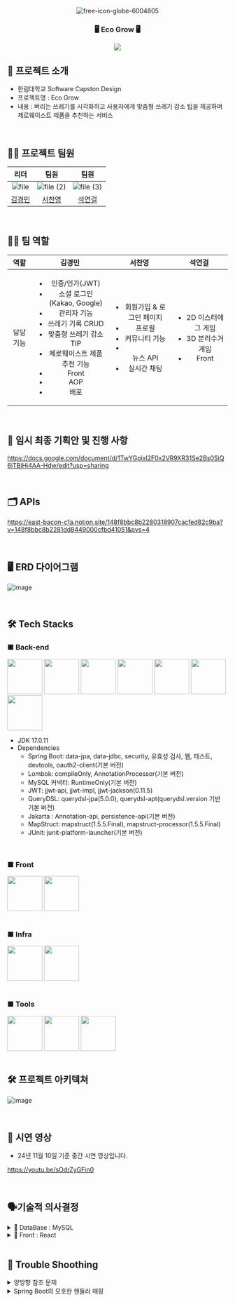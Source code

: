 <div align="center">

![free-icon-globe-6004805](https://github.com/user-attachments/assets/efb2e109-0406-4983-8dd2-8d345af8af0a)


### 🖥️ Eco Grow 🖥️
[<img src="https://img.shields.io/badge/프로젝트 기간-2024.09.10~2024.11.27-green?style=flat&logo=&logoColor=white" />]()

</div> 

## 📝 프로젝트 소개

- 한림대학교 Software Capston Design
- 프로젝트명 : Eco Grow
- 내용 : 버리는 쓰레기를 시각화하고 사용자에게 맞춤형 쓰레기 감소 팁을 제공하며 제로웨이스트 제품을 추천하는 서비스

<br>


## 💁‍♂️ 프로젝트 팀원

|리더|팀원|팀원|
|:---:|:---:|:---:|
|![file](https://github.com/user-attachments/assets/ee9604ee-9f3a-4075-a047-5f7857ebc60b)|![file (2)](https://github.com/user-attachments/assets/8b721147-1141-44b5-9581-04bea7879249)|![file (3)](https://github.com/user-attachments/assets/c5082eab-0114-418e-946e-60159c73c1c7)|
|[김경민]((https://github.com/gminnimk))|[서찬영]()|[석연걸]()|

<br />

## 🧑‍💻 팀 역할
| 역할 | 김경민| 서찬영 | 석연걸 |
|:---:|:---:|:---:|:---:|
| 담당 기능 | <ul><li>인증/인가(JWT)</li><li>소셜 로그인(Kakao, Google)</li><li>관리자 기능</li><li>쓰레기 기록 CRUD</li><li>맞춤형 쓰레기 감소 TIP</li><li>제로웨이스트 제품 추천 기능</li><li>Front</li><li>AOP</li><li>배포</li>|<ul><li>회원가입 & 로그인 페이지</li><li>프로필</li><li>커뮤니티 기능<li></li>뉴스 API</li><li>실시간 채팅</li> |<ul><li>2D 이스터에그 게임</li><li>3D 분리수거 게임</li><li>Front</li>|

<br>


## 📜 임시 최종 기획안 및 진행 사항

https://docs.google.com/document/d/1TwYGpixl2F0x2VR9XR31Se2Bs0SiQ6iTBjHi4AA-Hdw/edit?usp=sharing

<br>

## 🗂️ APIs

https://east-bacon-c1a.notion.site/148f8bbc8b2280318907cacfed82c9ba?v=148f8bbc8b2281dd8449000cfbd41051&pvs=4

<br />

## 🖥 ERD 다이어그램 

![image](https://github.com/user-attachments/assets/7803b2fc-fcb5-4955-a9be-0d12a3babbae)

<br>

## 🛠️ Tech Stacks

### ■ Back-end

<div>
<img src="https://github.com/yewon-Noh/readme-template/blob/main/skills/Java.png?raw=true" width="80">
<img src="https://github.com/yewon-Noh/readme-template/blob/main/skills/SpringBoot.png?raw=true" width="80">
<img src="https://github.com/yewon-Noh/readme-template/blob/main/skills/SpringSecurity.png?raw=true" width="80">
<img src="https://github.com/yewon-Noh/readme-template/blob/main/skills/SpringDataJPA.png?raw=true" width="80">
<img src="https://github.com/yewon-Noh/readme-template/blob/main/skills/Mysql.png?raw=true" width="80">
<img src="https://github.com/yewon-Noh/readme-template/blob/main/skills/JWT.png?raw=true" width="80">
<img src="https://github.com/yewon-Noh/readme-template/blob/main/skills/Qeurydsl.png?raw=true" width="80">
</div>

- JDK 17.0.11
- Dependencies
  - Spring Boot: data-jpa, data-jdbc, security, 유효성 검사, 웹, 테스트, devtools, oauth2-client(기본 버전)
  - Lombok: compileOnly, AnnotationProcessor(기본 버전)
  - MySQL 커넥터: RuntimeOnly(기본 버전)
  - JWT: jjwt-api, jjwt-impl, jjwt-jackson(0.11.5)
  - QueryDSL: querydsl-jpa(5.0.0), querydsl-apt(querydsl.version 기반 기본 버전)
  - Jakarta : Annotation-api, persistence-api(기본 버전)
  - MapStruct: mapstruct(1.5.5.Final), mapstruct-processor(1.5.5.Final)
  - JUnit: junit-platform-launcher(기본 버전)

<br>

### ■ Front
<div>
<img src="https://github.com/yewon-Noh/readme-template/blob/main/skills/React.png?raw=true?raw=true" width="80">
<img src="https://github.com/yewon-Noh/readme-template/blob/main/skills/JavaScript.png?raw=true" width="80">
</div>

<br>

### ■ Infra

<div>
<img src="https://github.com/yewon-Noh/readme-template/blob/main/skills/Docker.png?raw=true" width="80">
<img src="https://github.com/yewon-Noh/readme-template/blob/main/skills/AWSEC2.png?raw=true" width="80">
</div>

<br>

### ■ Tools
<div>
<img src="https://github.com/yewon-Noh/readme-template/blob/main/skills/Github.png?raw=true" width="80">
<img src="https://github.com/yewon-Noh/readme-template/blob/main/skills/Notion.png?raw=true" width="80">
<img src="https://github.com/yewon-Noh/readme-template/blob/main/skills/Postman.png?raw=true" width="80">
</div>
          
<br>


## 🛠️ 프로젝트 아키텍쳐

![image](https://github.com/user-attachments/assets/b6d4cb3d-0f80-400a-86ac-b3ec5a6dac06)
  
<br>


## 📄 시연 영상

- 24년 11월 10일 기준 중간 시연 영상입니다.

https://youtu.be/sOdrZyGFin0

<br>

## 🗣️기술적 의사결정

<details>
  <summary>📢 DataBase : MySQL</summary>
<br>

- 관계를 맺고 있는 데이터가 자주 수정되는 경우, MySQL의 관계형 데이터 모델과 트랜잭션 관리 기능은 데이터의 무결성과 일관성을 보장하는 데 유리합니다.

- 저희 프로젝트는 기획 당시 사용자 권한, 쓰레기 기록 하나에 세부 쓰레기 내역, 감소 팁 등 연관된 관계가 많다고 예상되어 복잡한 쿼리를 효율적으로 처리하기 유리한 MySQL 를 선택하게 되었습니다


<br>
</details>


<details>
  <summary>📢 Front : React</summary>
<br>


- React의 컴포넌트 기반 구조는 UI를 작은 재사용 가능한 조각으로 분리하여 개발과 유지보수를 용이하게 만들어 재사용성과 가독성이 높은 코드작성이 가능합니다.

- 저희 프로젝트는 차트(Chart.js), 모달 등 시각적 UI를 위주로 하기 때문에 풍부한 라이브러리와 도구 지원을 제공하는 React를 선택하게 되었습니다.

<br>
</details>




<br>

## 🤔 Trouble Shoothing

<details>
  <summary>양방향 참조 문제</summary>

<br>

📢 WasteRecord 와 WasteItem 간의 양방향 참조 문제

➡️ 오류 내용


- WasteRecord는 다시 WasteItem 리스트를 참조하면서 무한 순환 참조가 발생하여 JSON 직렬화 시 깊이 제한을 초과하는 문제가 발생

2024-10-27T19:17:39.304+09:00 WARN 24252 --- [ecogrow-backend][nio-8080-exec-7] .w.s.m.s.DefaultHandlerExceptionResolver : Ignoring exception, response committed already: org.springframework.http.converter.HttpMessageNotWritableException: Could not write JSON: Document nesting depth (1001) exceeds the maximum allowed (1000, from StreamWriteConstraints.getMaxNestingDepth())

2024-10-27T19:17:39.304+09:00 WARN 24252 --- [ecogrow-backend][nio-8080-exec-7] .w.s.m.s.DefaultHandlerExceptionResolver : Resolved [org.springframework.http.converter.HttpMessageNotWritableException: Could not write JSON: Document nesting depth (1001) exceeds the maximum allowed (1000, from StreamWriteConstraints.getMaxNestingDepth())]



➡️ 원인 :

- 양방향 탐색
 
  - WasteRecord를 직렬화할 때 직렬 변환기는 wasteItems를 포함한 모든 필드를 포함하게 됨.
    
  - wasteItems의 각 WasteItem에 대해 직렬 변환기는 WasteRecord를 다시 참조하는 wasteRecord를 포함한 모든 필드를 포함하게 됨.

  - 즉 WasteRecord -> WasteItem -> WasteRecord -> WasteItem -> (무한히 계속).


➡️ 해결 방법 :

- @JsonIgnoreProperties 사용

- 주석으로 이 체인을 끊음으로 JSON 직렬화 중 순환 참조를 방지하는 동시에 Java 코드에서 양방향 관계를 그대로 유지

@JsonIgnoreProperties("wasteRecord")
private List<WasteItem> wasteItems = new ArrayList<>();


@JsonManagedReference 및 @JsonBackReference: 이는 JSON에서 관리되는 부모-자식 관계를 생성하여 "부모" 측(WasteRecord를 WasteItem으로)만 직렬화하고 "하위 항목에서 재귀를 방지합니다. " 측면(WasteItem에서 WasteRecord까지).


<br>

</details>
<details>
  <summary>Spring Boot의 모호한 핸들러 매핑</summary>

<br>

📢 Spring Boot의 모호한 핸들러 매핑

- 쓰레기 기록 메인 페이지에서 인증된 특정 사용자의 특정 게시글을 클릭하면 특정 데이터를 가지고 있는 쓰레기 기록 상세 페이지를 조회하는데 실패하는 상황


- ➡️ 오류 내용

2024-10-29T20:30:10.827+09:00 ERROR 628 --- [ecogrow-backend][nio-8080-exec-8] o.a.c.c.C.[.[.[/].[dispatcherServlet] : Servlet.service() for servlet [dispatcherServlet] in context with path [] threw exception [Request processing failed: java.lang.IllegalStateException: Ambiguous handler methods mapped for '/api/waste/record/3': {public org.springframework.http.ResponseEntity com.sw.ecogrowbackend.domain.waste.controller.WasteRecordController.getWasteRecords(java.lang.Long), public org.springframework.http.ResponseEntity com.sw.ecogrowbackend.domain.waste.controller.WasteRecordController.getWasteRecord(java.lang.Long)}] with root cause java.lang.IllegalStateException: Ambiguous handler methods mapped for '/api/waste/record/3': {public org.springframework.http.ResponseEntity com.sw.ecogrowbackend.domain.waste.controller.WasteRecordController.getWasteRecords(java.lang.Long), public org.springframework.http.ResponseEntity com.sw.ecogrowbackend.domain.waste.controller.WasteRecordController.getWasteRecord(java.lang.Long)} at org.springframework.web.servlet.handler.AbstractHandlerMethodMapping.lookupHandlerMethod(AbstractHandlerMethodMapping.java:431) ~[spring-webmvc-6.1.12.jar:6.1.12] at org.springframework.web.servlet.handler.AbstractHandlerMethodMapping.getHandlerInternal(AbstractHandlerMethodMapping.java:382) ~[spring-webmvc-6.1.12.jar:6.1.12] at org.springframework.web.servlet.mvc.method.RequestMappingInfoHandlerMapping.getHandlerInternal(RequestMappingInfoHandlerMapping.java:127) ~[spring-webmvc-6.1.12.jar:6.1.12] at org.springframework.web.servlet.mvc.method.RequestMappingInfoHandlerMapping.getHandlerInternal(RequestMappingInfoHandlerMapping.java:68) ~[spring-webmvc-6.1.12.jar:6.1.12] at org.springframework.web.servlet.handler.AbstractHandlerMapping.getHandler(AbstractHandlerMapping.java:507) ~[spring-webmvc-6.1.12.jar:6.1.12] at


➡️ 원인 :

- 쓰레기 기록에 관한 controller 에서 동일한 경로 /api/waste/record/{id}에 매핑된 두 개의 핸들러 메서드가 있기 때문.

- getWasteRecord(@PathVariable Long RecordId): recordId로 단일 폐기물 기록을 가져오기 위해 /api/waste/record/{recordId}에 매핑

- getWasteRecords(@PathVariable Long userId): userId를 기반으로 특정 사용자에 대한 모든 레코드를 가져오기 위한 /api/waste/record/{userId}에도 매핑

- 두 메소드 모두 동일한 기본 경로(/api/waste/record/{id})를 사용하기 때문에 Spring은 경로 변수를 사용하여 이 경로에 요청이 이루어질 때 사용할 핸들러 메소드를 결정할 수 없으며 '모호한 핸들러'가 발생.

➡️ 해결 방법 :

- 문제를 해결하기 위해 하나의 경로를 변경하면 됨.

- '기록' 이라는 용어는 개별 항목과 더 밀접하게 연관되어 있으므로 단일 기록 검색을 /api/waste/record/{recordId}
에 유지하고 사용자별 기록을 '/api/waste/record/user/{userId}로 최신화 하는 것이 좋음

<br>

  <details>
 </details>

<br>





<details>
  <summary>📢 특정 페이지 조회 시 Hibernate 무한 루프 아슈</summary>
<br>

- 프론트에서 쓰레기 기록 메인 페이지 조회 시 서버 콘솔에서 Hibernate 무한 루프 발생


➡️ 오류 내용 



➡️ 원인 :

- 종속성 배열에 'fetchAllRecords'를 포함하면 구성요소가 다시 렌더링될 때마다 'useEffect'가 다시 트리거되어 지속적인 API 호출 루프가 발생



➡️ 해결 방법 :

- 'fetchAllRecords'를 한 번만 호출하도록 'useEffect'를 조정하고 'fetchData'를 'currentPage'에만 종속되게 수정

<br>
</details>
